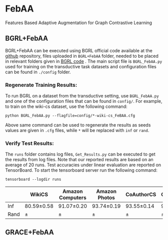 # FebAA
Features Based Adaptive Augmentation for Graph Contrastive Learning


## BGRL+FebAA
BGRL+FebAA can be executed using BGRL official code available at the [github](https://github.com/nerdslab/bgrl)  repository, files uploaded in `BGRL+FebAA` folder, needed to be placed in relevant folders given in [BGRL code](https://github.com/nerdslab/bgrl)  . 
The main script file is `BGRL_FebAA.py` used for training on the transductive task datasets and configuration files can be found in `./config` folder. 

### Regenerate Training Results: 

To run BGRL on a dataset from the transductive setting, use `BGRL_FebAA.py` and one of the configuration files that can be found in `config/`.
For example, to train on the wiki-cs dataset, use the following command:

`python BGRL_FebAA.py --flagfile=config/*-wiki-cs_FeBAA.cfg`

Above same command can be used to regenerate the results as seeds values are given in `.cfg` files, while `*` will be replaced with `inf` or `rand`.


### Verify Test Results: 

The `runs` folder contains log files, `Get_Results.py` can be executed to get the results from log files. 
Note that our reported results are based on an average of 20 runs.
Test accuracies under linear evaluation are reported on TensorBoard. To start the tensorboard server run the following command:

`tensorboard --logdir runs`

||  WikiCS | Amazon Computers   | Amazon Photos  | CoAuthorCS   | CoAuthorPhy  |
| ------------ | ------------ | ------------ | ------------ | ------------ | ------------ |
|Inf| 80.59&plusmn;0.58 |  91.07&plusmn;0.20 | 93.74&plusmn;0.19  | 93.55&plusmn;0.14 |  95.89&plusmn;0.06  |
|Rand| &plusmn; |  &plusmn; | &plusmn;  | &plusmn;  | &plusmn;  | &plusmn;  |





## GRACE+FebAA
